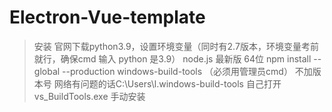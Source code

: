 # Electron-Vue-template

> 安装
官网下载python3.9，设置环境变量（同时有2.7版本，环境变量考前就行，确保cmd 输入 python 是3.9）
node.js 最新版 64位
npm install --global --production windows-build-tools （必须用管理员cmd） 不加版本号 网络有问题的话C:\Users\l.windows-build-tools 自己打开 vs_BuildTools.exe 手动安装
